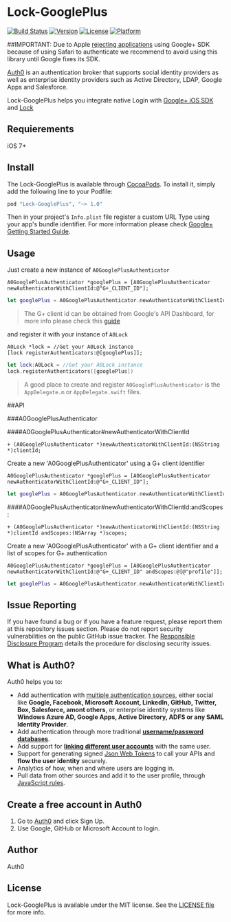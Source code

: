 # Lock-GooglePlus

[![Build Status](https://travis-ci.org/auth0/Lock-GooglePlus.iOS.svg?branch=master)](https://travis-ci.org/auth0/Lock-GooglePlus.iOS)
[![Version](https://img.shields.io/cocoapods/v/Lock-GooglePlus.svg?style=flat)](http://cocoapods.org/pods/Lock-GooglePlus)
[![License](https://img.shields.io/cocoapods/l/Lock-GooglePlus.svg?style=flat)](http://cocoapods.org/pods/Lock-GooglePlus)
[![Platform](https://img.shields.io/cocoapods/p/Lock-GooglePlus.svg?style=flat)](http://cocoapods.org/pods/Lock-GooglePlus)

##IMPORTANT: Due to Apple [rejecting applications](https://code.google.com/p/google-plus-platform/issues/detail?id=900) using Google+ SDK because of using Safari to authenticate we recommend to avoid using this library until Google fixes its SDK.

[Auth0](https://auth0.com) is an authentication broker that supports social identity providers as well as enterprise identity providers such as Active Directory, LDAP, Google Apps and Salesforce.

Lock-GooglePlus helps you integrate native Login with [Google+ iOS SDK](https://developers.google.com/+/mobile/ios/) and [Lock](https://auth0.com/lock)

## Requierements

iOS 7+

## Install

The Lock-GooglePlus is available through [CocoaPods](http://cocoapods.org). To install it, simply add the following line to your Podfile:

```ruby
pod "Lock-GooglePlus", "~> 1.0"
```


Then in your project's `Info.plist` file register a custom URL Type using your app's bundle identifier. For more information please check [Google+ Getting Started Guide](https://developers.google.com/+/mobile/ios/getting-started).

## Usage

Just create a new instance of `A0GooglePlusAuthenticator`

```objc
A0GooglePlusAuthenticator *googlePlus = [A0GooglePlusAuthenticator newAuthenticatorWithClientId:@"G+_CLIENT_ID"];
```

```swift
let googlePlus = A0GooglePlusAuthenticator.newAuthenticatorWithClientId("G+_CLIENT_ID")
```

> The G+ client id can be obtained from Google's API Dashboard, for more info please check this [guide](https://developers.google.com/+/mobile/ios/getting-started)

and register it with your instance of `A0Lock`

```objc
A0Lock *lock = //Get your A0Lock instance
[lock registerAuthenticators:@[googlePlus]];
```

```swift
let lock:A0Lock = //Get your A0Lock instance
lock.registerAuthenticators([googlePlus])
```

> A good place to create and register `A0GooglePlusAuthenticator` is the `AppDelegate.m` or `AppDelegate.swift` files.


##API

###A0GooglePlusAuthenticator

####A0GooglePlusAuthenticator#newAuthenticatorWithClientId
```objc
+ (A0GooglePlusAuthenticator *)newAuthenticatorWithClientId:(NSString *)clientId;
```
Create a new 'A0GooglePlusAuthenticator' using a G+ client identifier
```objc
A0GooglePlusAuthenticator *googlePlus = [A0GooglePlusAuthenticator newAuthenticatorWithClientId:@"G+_CLIENT_ID"];
```
```swift
let googlePlus = A0GooglePlusAuthenticator.newAuthenticatorWithClientId("G+_CLIENT_ID")
```

####A0GooglePlusAuthenticator#newAuthenticatorWithClientId:andScopes:
```objc
+ (A0GooglePlusAuthenticator *)newAuthenticatorWithClientId:(NSString *)clientId andScopes:(NSArray *)scopes;
```
Create a new 'A0GooglePlusAuthenticator' with a G+ client identifier and a list of scopes for G+ authentication
```objc
A0GooglePlusAuthenticator *googlePlus = [A0GooglePlusAuthenticator newAuthenticatorWithClientId:@"G+_CLIENT_ID" andScopes:@[@"profile"]];
```
```swift
let googlePlus = A0GooglePlusAuthenticator.newAuthenticatorWithClientId("G+_CLIENT_ID", andScopes:["profile"])
```

## Issue Reporting

If you have found a bug or if you have a feature request, please report them at this repository issues section. Please do not report security vulnerabilities on the public GitHub issue tracker. The [Responsible Disclosure Program](https://auth0.com/whitehat) details the procedure for disclosing security issues.

## What is Auth0?

Auth0 helps you to:

* Add authentication with [multiple authentication sources](https://docs.auth0.com/identityproviders), either social like **Google, Facebook, Microsoft Account, LinkedIn, GitHub, Twitter, Box, Salesforce, amont others**, or enterprise identity systems like **Windows Azure AD, Google Apps, Active Directory, ADFS or any SAML Identity Provider**.
* Add authentication through more traditional **[username/password databases](https://docs.auth0.com/mysql-connection-tutorial)**.
* Add support for **[linking different user accounts](https://docs.auth0.com/link-accounts)** with the same user.
* Support for generating signed [Json Web Tokens](https://docs.auth0.com/jwt) to call your APIs and **flow the user identity** securely.
* Analytics of how, when and where users are logging in.
* Pull data from other sources and add it to the user profile, through [JavaScript rules](https://docs.auth0.com/rules).

## Create a free account in Auth0

1. Go to [Auth0](https://auth0.com) and click Sign Up.
2. Use Google, GitHub or Microsoft Account to login.

## Author

Auth0

## License

Lock-GooglePlus is available under the MIT license. See the [LICENSE file](LICENSE) for more info.
